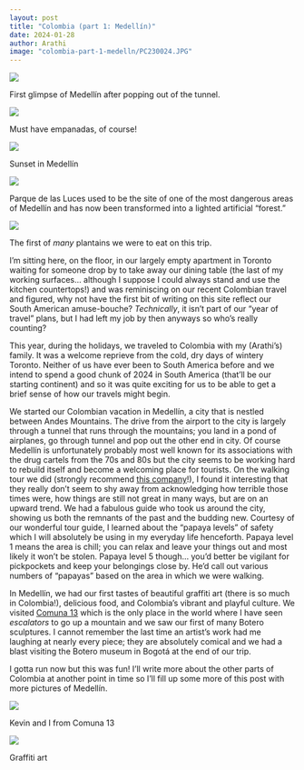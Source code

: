 ```yaml
---
layout: post
title: "Colombia (part 1: Medellín)"
date: 2024-01-28
author: Arathi
image: "colombia-part-1-medelln/PC230024.JPG"
---
```


![](assets/img/colombia-part-1-medelln/PXL_20231222_150813039.jpg)

<figcaption>

First glimpse of Medellín after popping out of the tunnel.

</figcaption>



![](assets/img/colombia-part-1-medelln/PXL_20231222_165537941.jpg)

<figcaption>

Must have empanadas, of course!

</figcaption>



![](assets/img/colombia-part-1-medelln/PC220011.JPG)

<figcaption>

Sunset in Medellín

</figcaption>



![](assets/img/colombia-part-1-medelln/PXL_20231223_161708071.jpg)

<figcaption>

Parque de las Luces used to be the site of one of the most dangerous areas of Medellín and has now been transformed into a lighted artificial “forest.”

</figcaption>



![](assets/img/colombia-part-1-medelln/IMG_1452.jpg)

<figcaption>

The first of _many_ plantains we were to eat on this trip.

</figcaption>

I’m sitting here, on the floor, in our largely empty apartment in Toronto waiting for someone drop by to take away our dining table (the last of my working surfaces… although I suppose I could always stand and use the kitchen countertops!) and was reminiscing on our recent Colombian travel and figured, why not have the first bit of writing on this site reflect our South American amuse-bouche? _Technically_, it isn’t part of our “year of travel” plans, but I had left my job by then anyways so who’s really counting?

This year, during the holidays, we traveled to Colombia with my (Arathi’s) family. It was a welcome reprieve from the cold, dry days of wintery Toronto. Neither of us have ever been to South America before and we intend to spend a good chunk of 2024 in South America (that’ll be our starting continent) and so it was quite exciting for us to be able to get a brief sense of how our travels might begin.

We started our Colombian vacation in Medellín, a city that is nestled between Andes Mountains. The drive from the airport to the city is largely through a tunnel that runs through the mountains; you land in a pond of airplanes, go through tunnel and pop out the other end in city. Of course Medellín is unfortunately probably most well known for its associations with the drug cartels from the 70s and 80s but the city seems to be working hard to rebuild itself and become a welcoming place for tourists. On the walking tour we did (strongly recommend [this company](https://maps.app.goo.gl/MUcX3AUB3SURs2n56)!), I found it interesting that they really don’t seem to shy away from acknowledging how terrible those times were, how things are still not great in many ways, but are on an upward trend. We had a fabulous guide who took us around the city, showing us both the remnants of the past and the budding new. Courtesy of our wonderful tour guide, I learned about the “papaya levels” of safety which I will absolutely be using in my everyday life henceforth. Papaya level 1 means the area is chill; you can relax and leave your things out and most likely it won’t be stolen. Papaya level 5 though… you’d better be vigilant for pickpockets and keep your belongings close by. He’d call out various numbers of “papayas” based on the area in which we were walking.

In Medellín, we had our first tastes of beautiful graffiti art (there is so much in Colombia!), delicious food, and Colombia’s vibrant and playful culture. We visited [Comuna 13](https://maps.app.goo.gl/evpkeXTSQT6C4TXb6) which is the only place in the world where I have seen _escalators_ to go up a mountain and we saw our first of many Botero sculptures. I cannot remember the last time an artist’s work had me laughing at nearly every piece; they are absolutely comical and we had a blast visiting the Botero museum in Bogotá at the end of our trip.

I gotta run now but this was fun! I’ll write more about the other parts of Colombia at another point in time so I’ll fill up some more of this post with more pictures of Medellín.



![](assets/img/colombia-part-1-medelln/IMG_1429.jpg)

<figcaption>

Kevin and I from Comuna 13

</figcaption>



![](assets/img/colombia-part-1-medelln/IMG_1445.jpg)

<figcaption>

Graffiti art

</figcaption>
